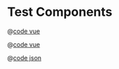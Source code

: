 # Test Components

<Test />

@[code vue](~/Test.vue)

@[code vue](@/Button/Button.vue)

@[code json](_/package.json)

